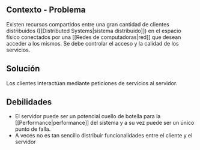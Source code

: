 ## Contexto - Problema
Existen recursos compartidos entre una gran cantidad de clientes distribuidos ([[Distributed Systems|sistema distribuido]]) en el espacio físico conectados por una [[Redes de computadoras|red]] que desean acceder a los mismos. Se debe controlar el acceso y la calidad de los servicios.

## Solución
Los clientes interactúan mediante peticiones de servicios al servidor.

## Debilidades
- El servidor puede ser un potencial cuello de botella para la [[Performance|performance]] del sistema y a su vez puede ser un único punto de falla.
- A veces no es tan sencillo distribuir funcionalidades entre el cliente y el servidor
